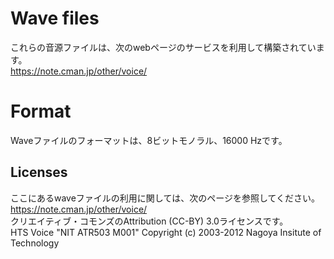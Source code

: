 # Wave files
これらの音源ファイルは、次のwebページのサービスを利用して構築されています。  
https://note.cman.jp/other/voice/

# Format
Waveファイルのフォーマットは、8ビットモノラル、16000 Hzです。

## Licenses
ここにあるwaveファイルの利用に関しては、次のページを参照してください。  
https://note.cman.jp/other/voice/  
クリエイティブ・コモンズのAttribution (CC-BY) 3.0ライセンスです。  
HTS Voice "NIT ATR503 M001" Copyright (c) 2003-2012 Nagoya Insitute of Technology
